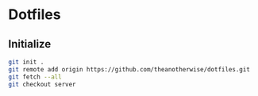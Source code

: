 # Dotfiles

## Initialize

```bash
git init .
git remote add origin https://github.com/theanotherwise/dotfiles.git
git fetch --all
git checkout server
```
